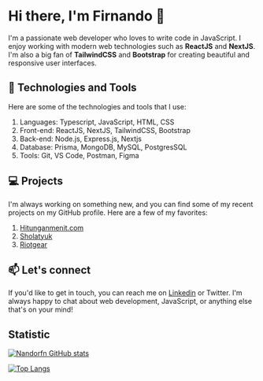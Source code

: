 # Hi there, I'm Firnando 👋


I'm a passionate web developer who loves to write code in JavaScript. I enjoy working with modern web technologies such as **ReactJS** and **NextJS**. I'm also a big fan of **TailwindCSS** and **Bootstrap** for creating beautiful and responsive user interfaces.

## 🧰 Technologies and Tools
Here are some of the technologies and tools that I use:

1. Languages: Typescript, JavaScript, HTML, CSS  
2. Front-end: ReactJS, NextJS, TailwindCSS, Bootstrap  
3. Back-end: Node.js, Express.js, Nextjs  
4. Database: Prisma, MongoDB, MySQL, PostgresSQL  
5. Tools: Git, VS Code, Postman, Figma  

## 💻 Projects
I'm always working on something new, and you can find some of my recent projects on my GitHub profile. Here are a few of my favorites:

1. [Hitunganmenit.com](https://hitunganmenit.com/)
2. [Sholatyuk](https://sholatyuk.vercel.app/)
3. [Riotgear](https://riotgear.vercel.app/)

## 📫 Let's connect
If you'd like to get in touch, you can reach me on [Linkedin](https://www.linkedin.com/in/roqman-firnando-995235206) or Twitter. I'm always happy to chat about web development, JavaScript, or anything else that's on your mind!

## Statistic
[![Nandorfn GitHub stats](https://github-readme-stats.vercel.app/api?username=nandorfn)](https://github.com/nandorfn/readme)

[![Top Langs](https://github-readme-stats.vercel.app/api/top-langs/?username=nandorfn&size_weight=0.5&count_weight=0.5)](https://github.com/nandorfn/readme)
